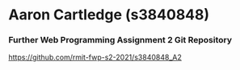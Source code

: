 # Aaron Cartledge (s3840848)
### Further Web Programming Assignment 2 Git Repository
https://github.com/rmit-fwp-s2-2021/s3840848_A2
